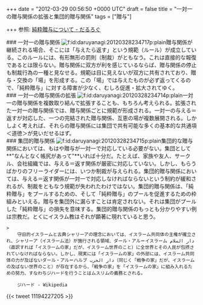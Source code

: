 
+++
date = "2012-03-29 00:56:50 +0000 UTC"
draft = false
title = "一対一の贈与関係の拡張と集団的贈与関係"
tags = ["贈与"]

+++
参照: <a href="http://daruyanagi.hatenablog.com/entry/2012/03/12/235246">純粋贈与について - だるろぐ</a>

<div class="section">
    ### 一対一の贈与関係
    <img src="http://cdn-ak.f.st-hatena.com/images/fotolife/d/daruyanagi/20120328/20120328234717.png" alt="f:id:daruyanagi:20120328234717p:plain" title="f:id:daruyanagi:20120328234717p:plain" class="hatena-fotolife"/>贈与関係が継続される場合、そこには「与えたら返す」という規範（ルール）が成立している。このルールには、有形無形の罰則（制裁）がともなう。これは直接的な報復であるとは限らない。贈与関係に双方が利を感じているならば、贈与関係の停止も制裁行為の一種と見なせる。規範は目に見えないが双方に共有されており、贈与・交換の「場」を形成する。この「場」では与えたものが必ず返ってくるので、「純粋贈与」に対する障害が少なく、むしろ促進・拡大されてゆく。

</div>
<div class="section">
    ### 一対一の贈与関係の拡張
    <img src="http://cdn-ak.f.st-hatena.com/images/fotolife/d/daruyanagi/20120328/20120328234714.png" alt="f:id:daruyanagi:20120328234714p:plain" title="f:id:daruyanagi:20120328234714p:plain" class="hatena-fotolife"/>一対一の贈与関係を複数取り結んで拡張することも、もちろん考えられる。拡張された一対一の贈与関係では、贈与関係ごとに規範が形成される。一対一の与える＝返すが対応した、一つの完結された贈与関係、互恵の場が複数展開される。しかしよく考えれば、それらの贈与関係には集団で共有可能な多くの基本的な共通項＜道徳＞が見いだせるはず。

</div>
<div class="section">
    ### 集団的贈与関係
    <img src="http://cdn-ak.f.st-hatena.com/images/fotolife/d/daruyanagi/20120328/20120328234715.png" alt="f:id:daruyanagi:20120328234715p:plain" title="f:id:daruyanagi:20120328234715p:plain" class="hatena-fotolife"/>集団的な贈与関係においては、もはや贈与が一対一で対応している必要がない。集団として**"なんとなく帳尻があって"**いれば十分だ。たとえば、家族や友人、サークル、会社組織では、与える＝返す関係が厳密に対応していない。しかし、もらうばかりのフリーライダーには、いつか制裁が与えられる。集団的贈与関係においては、与える＝返す関係が一対一で対応しなければならないという制約が緩和されるが、制裁をともなう規範が失われたわけではない。集団的贈与関係は、「純粋贈与」をプールするための、そして「純粋贈与」のプールを促進するための枠組みといえる。贈与を集団外に漏らすことは肯定されない。それは集団がプールした「純粋贈与」の損失を意味する。集団的贈与関係のもっとも分かりやすい例は宗教だ。とくにイスラム教はそれが顕著に現れていると思う。

    >
        守旧的イスラームと古典シャリーアの理念においては、イスラーム共同体の主権が確立され、シャリーア（イスラーム法）が施行される領域、ダール・アル＝イスラーム دار السلام（直訳すれば「イスラームの家」だが、イスラーム世界のこと）に全世界とその人民が包摂されていなければならない。しかし、現実には「イスラームの家」の外部には、イスラーム共同体の力が及ばないダール・アル＝ハルブ دار الحرب‎（同じく「戦争の家」だが、イスラームの及ばない世界のこと）が存在するから、「戦争の家」を「イスラームの家」に組み入れるための努力、すなわちジハードを行うことはムスリムの義務とされる。

        ジハード - Wikipedia
    


{{< tweet 11194227205 >}}

</div>

